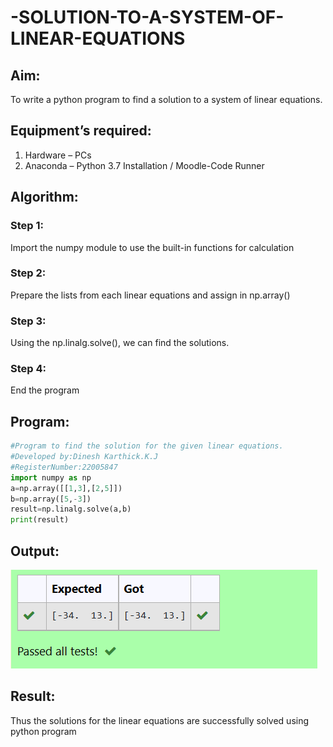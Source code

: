 # -SOLUTION-TO-A-SYSTEM-OF-LINEAR-EQUATIONS
## Aim:
To write a python program to find a solution to a system of linear equations.
## Equipment’s required:
1. 	Hardware – PCs
2. 	Anaconda – Python 3.7 Installation / Moodle-Code Runner
## Algorithm:
### Step 1: 
Import the numpy module to use the built-in functions for calculation
### Step 2: 
Prepare the lists from each linear equations and assign in np.array()
### Step 3: 
Using the np.linalg.solve(), we can find the solutions.
### Step 4: 
End the program
## Program:
```python
#Program to find the solution for the given linear equations.
#Developed by:Dinesh Karthick.K.J
#RegisterNumber:22005847
import numpy as np
a=np.array([[1,3],[2,5]])
b=np.array([5,-3])
result=np.linalg.solve(a,b)
print(result)
```
## Output:
![output](a1.png)
## Result: 
Thus the solutions for the linear equations are successfully solved using python program

